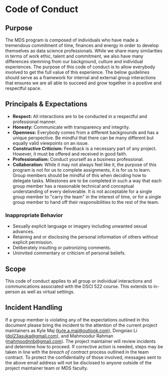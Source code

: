 # Code of Conduct

## Purpose

The MDS program is composed of individuals who have made a tremendous commitment of time, finances and energy in order to develop themselves as data science professionals. While we share many similarities in terms of work ethic, talent and commitment, we also have many differences stemming from our background, culture and individual experiences. The purpose of this code of conduct is to allow everybody involved to get the full value of this experience. The below guidelines should serve as a framework for internal and external group interactions that ensures we are all able to succeed and grow together in a positive and respectful space. 

## Principals & Expectations

- **Respect:** All interactions are to be conducted in a respectful and professional manner. 
- **Honesty:** Communicate with transparency and integrity.
- **Openness:** Everybody comes from a different backgrounds and has a unique perspective. Be mindful that there can be many different but equally valid viewpoints on an issue.
- **Constructive Criticism:** Feedback is a necessary part of any project. However, it must be offered and received in good faith.
- **Professionalism:** Conduct yourself as a business professional.
- **Collaboration:** While it may not always feel like it, the purpose of this program is not for us to complete assignments, it is for us to learn. Group members should be mindful of this when deciding how to delegate tasks. Milestones are to be completed in such a way that each group member has a reasonable technical and conceptual understanding of every deliverable. It is not acceptable for a single group member to "carry the team" in the interest of time, or for a single group member to hand off their responsibilities to the rest of the team.

### Inappropriate Behavior

- Sexually explicit language or imagery including unwanted sexual advances.
- Retaining and or disclosing the personal information of others without explicit permission.
- Deliberately insulting or patronizing comments.
- Uninvited commentary or criticism of personal beliefs.

## Scope

This code of conduct applies to all group or individual interactions and communications associated with the DSCI 522 course. This extends to in-person as well as virtual settings.

## Incident Handling

If a group member is violating any of the expectations outlined in this document please bring the incident to the attention of the current project maintainers as Kyle Maj (kyle.a.maj@outlook.com), Dongxiao Li (dol23asuka@gmail.com), and Mahmoodur Rahman (mahmoodnnb@gmail.com). The project maintainer will review incidents and determine how to proceed. If corrective action is needed, steps may be taken in line with the *breach of contract* process outlined in the team contract. To protect the confidentiality of those involved, messages sent to the above email address will not be disclosed to anyone outside of the project maintainer team or MDS faculty.
